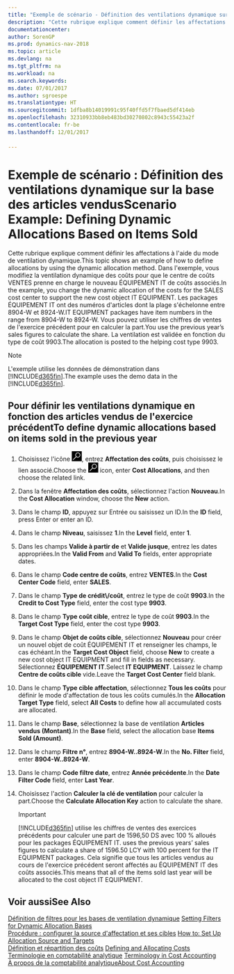 ```yaml
---
title: "Exemple de scénario - Définition des ventilations dynamique sur la base des articles vendus"
description: "Cette rubrique explique comment définir les affectations à l'aide du mode de ventilation dynamique. Dans l'exemple, vous modifiez la ventilation dynamique des coûts pour que le centre de coûts VENTES prenne en charge le nouveau ÉQUIPEMENT IT de coûts associés. Les packages ÉQUIPEMENT IT ont des numéros d'articles dont la plage s'échelonne entre 8904-W et 8924-W. Vous pouvez utiliser les chiffres de ventes de l'exercice précédent pour en calculer la part. La ventilation est validée en fonction du type de coût 9903."
documentationcenter: 
author: SorenGP
ms.prod: dynamics-nav-2018
ms.topic: article
ms.devlang: na
ms.tgt_pltfrm: na
ms.workload: na
ms.search.keywords: 
ms.date: 07/01/2017
ms.author: sgroespe
ms.translationtype: HT
ms.sourcegitcommit: 1dfba8b14019991c95f40ffd5f7fbaed5df414eb
ms.openlocfilehash: 32310933bb8eb483bd30270802c8943c55423a2f
ms.contentlocale: fr-be
ms.lasthandoff: 12/01/2017

---
```

# <a name="scenario-example-defining-dynamic-allocations-based-on-items-sold"></a><span data-ttu-id="f9b59-107">Exemple de scénario : Définition des ventilations dynamique sur la base des articles vendus</span><span class="sxs-lookup"><span data-stu-id="f9b59-107">Scenario Example: Defining Dynamic Allocations Based on Items Sold</span></span>
<span data-ttu-id="f9b59-108">Cette rubrique explique comment définir les affectations à l'aide du mode de ventilation dynamique.</span><span class="sxs-lookup"><span data-stu-id="f9b59-108">This topic shows an example of how to define allocations by using the dynamic allocation method.</span></span> <span data-ttu-id="f9b59-109">Dans l'exemple, vous modifiez la ventilation dynamique des coûts pour que le centre de coûts VENTES prenne en charge le nouveau ÉQUIPEMENT IT de coûts associés.</span><span class="sxs-lookup"><span data-stu-id="f9b59-109">In the example, you change the dynamic allocation of the costs for the SALES cost center to support the new cost object IT EQUIPMENT.</span></span> <span data-ttu-id="f9b59-110">Les packages ÉQUIPEMENT IT ont des numéros d'articles dont la plage s'échelonne entre 8904-W et 8924-W.</span><span class="sxs-lookup"><span data-stu-id="f9b59-110">IT EQUIPMENT packages have item numbers in the range from 8904-W to 8924-W.</span></span> <span data-ttu-id="f9b59-111">Vous pouvez utiliser les chiffres de ventes de l'exercice précédent pour en calculer la part.</span><span class="sxs-lookup"><span data-stu-id="f9b59-111">You use the previous year’s sales figures to calculate the share.</span></span> <span data-ttu-id="f9b59-112">La ventilation est validée en fonction du type de coût 9903.</span><span class="sxs-lookup"><span data-stu-id="f9b59-112">The allocation is posted to the helping cost type 9903.</span></span>  

> [!NOTE]  
>  <span data-ttu-id="f9b59-113">L'exemple utilise les données de démonstration dans [!INCLUDE[d365fin](includes/d365fin_md.md)].</span><span class="sxs-lookup"><span data-stu-id="f9b59-113">The example uses the demo data in the [!INCLUDE[d365fin](includes/d365fin_md.md)].</span></span>  

## <a name="to-define-dynamic-allocations-based-on-items-sold-in-the-previous-year"></a><span data-ttu-id="f9b59-114">Pour définir les ventilations dynamique en fonction des articles vendus de l'exercice précédent</span><span class="sxs-lookup"><span data-stu-id="f9b59-114">To define dynamic allocations based on items sold in the previous year</span></span>  

1.  <span data-ttu-id="f9b59-115">Choisissez l'icône ![Page ou état pour la recherche](media/ui-search/search_small.png "icône Page ou état pour la recherche"), entrez **Affectation des coûts**, puis choisissez le lien associé.</span><span class="sxs-lookup"><span data-stu-id="f9b59-115">Choose the ![Search for Page or Report](media/ui-search/search_small.png "Search for Page or Report icon") icon, enter **Cost Allocations**, and then choose the related link.</span></span>  
2.  <span data-ttu-id="f9b59-116">Dans la fenêtre **Affectation des coûts**, sélectionnez l'action **Nouveau**.</span><span class="sxs-lookup"><span data-stu-id="f9b59-116">In the **Cost Allocation** window, choose the **New** action.</span></span>  
3.  <span data-ttu-id="f9b59-117">Dans le champ **ID**, appuyez sur Entrée ou saisissez un ID.</span><span class="sxs-lookup"><span data-stu-id="f9b59-117">In the **ID** field, press Enter or enter an ID.</span></span>  
4.  <span data-ttu-id="f9b59-118">Dans le champ **Niveau**, saisissez **1**.</span><span class="sxs-lookup"><span data-stu-id="f9b59-118">In the **Level** field, enter **1**.</span></span>  
5.  <span data-ttu-id="f9b59-119">Dans les champs **Valide à partir de** et **Valide jusque**, entrez les dates appropriées.</span><span class="sxs-lookup"><span data-stu-id="f9b59-119">In the **Valid From** and **Valid To** fields, enter appropriate dates.</span></span>  
6.  <span data-ttu-id="f9b59-120">Dans le champ **Code centre de coûts**, entrez **VENTES**.</span><span class="sxs-lookup"><span data-stu-id="f9b59-120">In the **Cost Center Code** field, enter **SALES**.</span></span>  
7.  <span data-ttu-id="f9b59-121">Dans le champ **Type de crédit\\\/coût**, entrez le type de coût **9903**.</span><span class="sxs-lookup"><span data-stu-id="f9b59-121">In the **Credit to Cost Type** field, enter the cost type **9903**.</span></span>  
8.  <span data-ttu-id="f9b59-122">Dans le champ **Type coût cible**, entrez le type de coût **9903**.</span><span class="sxs-lookup"><span data-stu-id="f9b59-122">In the **Target Cost Type** field, enter the cost type **9903**.</span></span>  
9. <span data-ttu-id="f9b59-123">Dans le champ **Objet de coûts cible**, sélectionnez **Nouveau** pour créer un nouvel objet de coût ÉQUIPEMENT IT et renseigner les champs, le cas échéant.</span><span class="sxs-lookup"><span data-stu-id="f9b59-123">In the **Target Cost Object** field, choose **New** to create a new cost object IT EQUIPMENT and fill in fields as necessary.</span></span> <span data-ttu-id="f9b59-124">Sélectionnez **ÉQUIPEMENT IT**.</span><span class="sxs-lookup"><span data-stu-id="f9b59-124">Select **IT EQUIPMENT**.</span></span> <span data-ttu-id="f9b59-125">Laissez le champ **Centre de coûts cible** vide.</span><span class="sxs-lookup"><span data-stu-id="f9b59-125">Leave the **Target Cost Center** field blank.</span></span>  
10. <span data-ttu-id="f9b59-126">Dans le champ **Type cible affectation**, sélectionnez **Tous les coûts** pour définir le mode d'affectation de tous les coûts cumulés.</span><span class="sxs-lookup"><span data-stu-id="f9b59-126">In the **Allocation Target Type** field, select **All Costs** to define how all accumulated costs are allocated.</span></span>  
11. <span data-ttu-id="f9b59-127">Dans le champ **Base**, sélectionnez la base de ventilation **Articles vendus (Montant)**.</span><span class="sxs-lookup"><span data-stu-id="f9b59-127">In the **Base** field, select the allocation base **Items Sold (Amount)**.</span></span>  
12. <span data-ttu-id="f9b59-128">Dans le champ **Filtre n°**, entrez **8904-W..8924-W**.</span><span class="sxs-lookup"><span data-stu-id="f9b59-128">In the **No. Filter** field, enter **8904-W..8924-W**.</span></span>  
13. <span data-ttu-id="f9b59-129">Dans le champ **Code filtre date**, entrez **Année précédente**.</span><span class="sxs-lookup"><span data-stu-id="f9b59-129">In the **Date Filter Code** field, enter **Last Year**.</span></span>  
14. <span data-ttu-id="f9b59-130">Choisissez l'action **Calculer la clé de ventilation** pour calculer la part.</span><span class="sxs-lookup"><span data-stu-id="f9b59-130">Choose the **Calculate Allocation Key** action to calculate the share.</span></span>  

    > [!IMPORTANT]  
    >  [!INCLUDE[d365fin](includes/d365fin_md.md)]<span data-ttu-id="f9b59-131"> utilise les chiffres de ventes des exercices précédents pour calculer une part de 1596,50 DS avec 100 % alloués pour les packages ÉQUIPEMENT IT.</span><span class="sxs-lookup"><span data-stu-id="f9b59-131"> uses the previous years’ sales figures to calculate a share of 1596.50 LCY with 100 percent for the IT EQUIPMENT packages.</span></span> <span data-ttu-id="f9b59-132">Cela signifie que tous les articles vendus au cours de l'exercice précédent seront affectés au ÉQUIPEMENT IT des coûts associés.</span><span class="sxs-lookup"><span data-stu-id="f9b59-132">This means that all of the items sold last year will be allocated to the cost object IT EQUIPMENT.</span></span>  

## <a name="see-also"></a><span data-ttu-id="f9b59-133">Voir aussi</span><span class="sxs-lookup"><span data-stu-id="f9b59-133">See Also</span></span>  
 <span data-ttu-id="f9b59-134">[Définition de filtres pour les bases de ventilation dynamique](finance-setting-filters-for-dynamic-allocation-bases.md) </span><span class="sxs-lookup"><span data-stu-id="f9b59-134">[Setting Filters for Dynamic Allocation Bases](finance-setting-filters-for-dynamic-allocation-bases.md) </span></span>  
 <span data-ttu-id="f9b59-135">[Procédure : configurer la source d'affectation et ses cibles](finance-how-to-set-up-allocation-source-and-targets.md) </span><span class="sxs-lookup"><span data-stu-id="f9b59-135">[How to: Set Up Allocation Source and Targets](finance-how-to-set-up-allocation-source-and-targets.md) </span></span>  
 <span data-ttu-id="f9b59-136">[Définition et répartition des coûts](finance-define-and-allocate-costs.md) </span><span class="sxs-lookup"><span data-stu-id="f9b59-136">[Defining and Allocating Costs](finance-define-and-allocate-costs.md) </span></span>  
 <span data-ttu-id="f9b59-137">[Terminologie en comptabilité analytique](finance-terminology-in-cost-accounting.md) </span><span class="sxs-lookup"><span data-stu-id="f9b59-137">[Terminology in Cost Accounting](finance-terminology-in-cost-accounting.md) </span></span>  
 [<span data-ttu-id="f9b59-138">À propos de la comptabilité analytique</span><span class="sxs-lookup"><span data-stu-id="f9b59-138">About Cost Accounting</span></span>](finance-about-cost-accounting.md)

